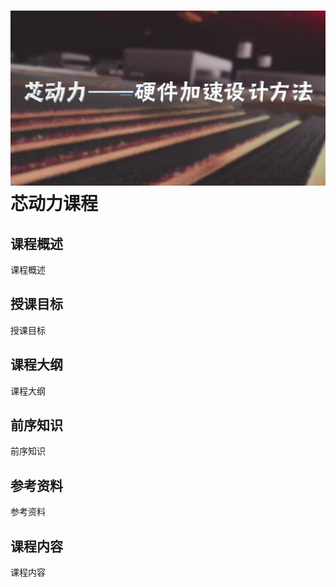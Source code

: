 ![logo](./header.jpg)
芯动力课程
===

课程概述
---
课程概述

授课目标
---
授课目标

课程大纲
---
课程大纲

前序知识
---
前序知识

参考资料
---
参考资料

课程内容
---
课程内容
